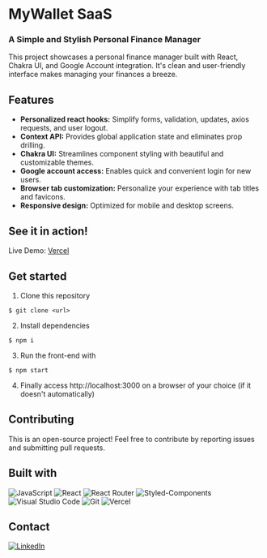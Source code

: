 # MyWallet SaaS

### A Simple and Stylish Personal Finance Manager

This project showcases a personal finance manager built with React, Chakra UI, and Google Account integration. It's clean and user-friendly interface makes managing your finances a breeze.

## Features

-   **Personalized react hooks:** Simplify forms, validation, updates, axios requests, and user logout.
-   **Context API:** Provides global application state and eliminates prop drilling.
-   **Chakra UI:** Streamlines component styling with beautiful and customizable themes.
-   **Google account access:** Enables quick and convenient login for new users.
-   **Browser tab customization:** Personalize your experience with tab titles and favicons.
-   **Responsive design:** Optimized for mobile and desktop screens.

## See it in action!

Live Demo: [Vercel](https://mywallet-snowy.vercel.app/)

## Get started

1. Clone this repository

```
$ git clone <url>
```

2. Install dependencies

```
$ npm i
```

3. Run the front-end with

```
$ npm start
```

4. Finally access http://localhost:3000 on a browser of your choice (if it doesn't automatically)

## Contributing

This is an open-source project! Feel free to contribute by reporting issues and submitting pull requests.

## Built with

![JavaScript](https://img.shields.io/badge/JavaScript-F7DF1E?style=for-the-badge&logo=javascript&logoColor=black)
![React](https://img.shields.io/badge/React-20232A?style=for-the-badge&logo=react&logoColor=61DAFB)
![React Router](https://img.shields.io/badge/React_Router-CA4245?style=for-the-badge&logo=react-router&logoColor=white)
![Styled-Components](https://img.shields.io/badge/styled--components-DB7093?style=for-the-badge&logo=styled-components&logoColor=white)
![Visual Studio Code](https://img.shields.io/badge/Visual_Studio_Code-0078D4?style=for-the-badge&logo=visual%20studio%20code&logoColor=white)
![Git](https://img.shields.io/badge/GIT-E44C30?style=for-the-badge&logo=git&logoColor=white)
![Vercel](https://img.shields.io/badge/Vercel-000000?style=for-the-badge&logo=vercel&logoColor=white)

## Contact

[![LinkedIn][linkedin-shield]][linkedin-url]

[linkedin-shield]: https://img.shields.io/badge/LinkedIn-0077B5?style=for-the-badge&logo=linkedin&logoColor=white
[linkedin-url]: https://www.linkedin.com/in/domingosmiguel/
